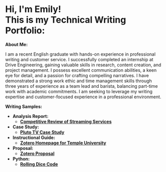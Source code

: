 <h1>Hi, I'm Emily! <br/><a 
<h2>This is my Technical Writing Portfolio:</h2>

<b>About Me:</b>

I am a recent English graduate with hands-on experience in professional writing and customer service. I successfully completed an internship at Drive Engineering, gaining valuable skills in research, content creation, and project management. I possess excellent communication abilities, a keen eye for detail, and a passion for crafting compelling narratives. I have demonstrated a strong work ethic and time management skills through three years of experience as a team lead and barista, balancing part-time work with academic commitments. I am seeking to leverage my writing expertise and customer-focused experience in a professional environment.

<b>Writing Samples:<b>
- <b>Analysis Report:</b>
  - [Competitive Review of Streaming Services](https://github.com/emilysuranie/CompetitiveReview)
- <b>Case Study:</b>
  - [Pluto TV Case Study](https://github.com/emilysuranie/PlutoTVCaseStudy)
- <b>Instructional Guide:</b>
  - [Zotero Homepage for Temple University](https://github.com/emilysuranie/ZoteroHomepage)
- <b>Proposal:</b>
  - [Zotero Proposal](https://github.com/emilysuranie/ZoteroProposal)
- <b>Python:</b>
  - [Rolling Dice Code](https://github.com/emilysuranie/DiceLab)
<!--

